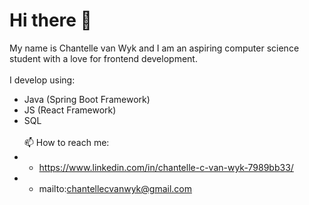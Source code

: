 # Hi there 👋
My name is Chantelle van Wyk and I am an aspiring computer science student with a love for frontend development.
<br><br>
I develop using:
- Java (Spring Boot Framework)
- JS (React Framework)
- SQL 
<br><br>
📫 How to reach me:
- - https://www.linkedin.com/in/chantelle-c-van-wyk-7989bb33/
- - mailto:chantellecvanwyk@gmail.com
<br><br>
